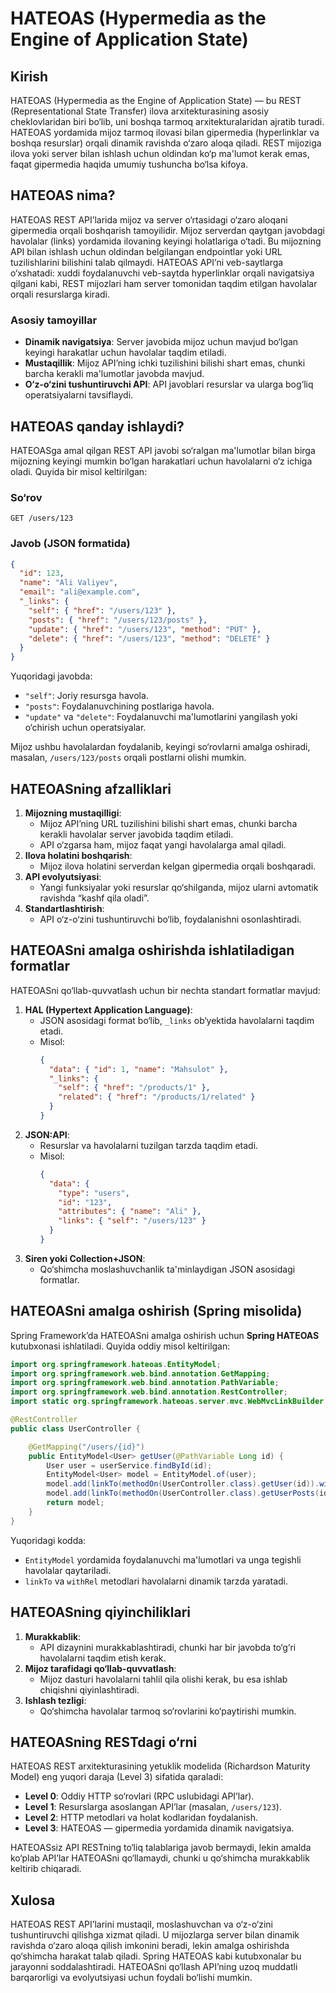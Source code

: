# HATEOAS (Hypermedia as the Engine of Application State)

## Kirish
HATEOAS (Hypermedia as the Engine of Application State) — bu REST (Representational State Transfer) ilova arxitekturasining asosiy cheklovlaridan biri bo‘lib, uni boshqa tarmoq arxitekturalaridan ajratib turadi. HATEOAS yordamida mijoz tarmoq ilovasi bilan gipermedia (hyperlinklar va boshqa resurslar) orqali dinamik ravishda o‘zaro aloqa qiladi. REST mijoziga ilova yoki server bilan ishlash uchun oldindan ko‘p ma'lumot kerak emas, faqat gipermedia haqida umumiy tushuncha bo‘lsa kifoya.

## HATEOAS nima?
HATEOAS REST API’larida mijoz va server o‘rtasidagi o‘zaro aloqani gipermedia orqali boshqarish tamoyilidir. Mijoz serverdan qaytgan javobdagi havolalar (links) yordamida ilovaning keyingi holatlariga o‘tadi. Bu mijozning API bilan ishlash uchun oldindan belgilangan endpointlar yoki URL tuzilishlarini bilishini talab qilmaydi. HATEOAS API’ni veb-saytlarga o‘xshatadi: xuddi foydalanuvchi veb-saytda hyperlinklar orqali navigatsiya qilgani kabi, REST mijozlari ham server tomonidan taqdim etilgan havolalar orqali resurslarga kiradi.

### Asosiy tamoyillar
- **Dinamik navigatsiya**: Server javobida mijoz uchun mavjud bo‘lgan keyingi harakatlar uchun havolalar taqdim etiladi.
- **Mustaqillik**: Mijoz API’ning ichki tuzilishini bilishi shart emas, chunki barcha kerakli ma'lumotlar javobda mavjud.
- **O‘z-o‘zini tushuntiruvchi API**: API javoblari resurslar va ularga bog‘liq operatsiyalarni tavsiflaydi.

## HATEOAS qanday ishlaydi?
HATEOASga amal qilgan REST API javobi so‘ralgan ma'lumotlar bilan birga mijozning keyingi mumkin bo‘lgan harakatlari uchun havolalarni o‘z ichiga oladi. Quyida bir misol keltirilgan:

### So‘rov
```
GET /users/123
```

### Javob (JSON formatida)
```json
{
  "id": 123,
  "name": "Ali Valiyev",
  "email": "ali@example.com",
  "_links": {
    "self": { "href": "/users/123" },
    "posts": { "href": "/users/123/posts" },
    "update": { "href": "/users/123", "method": "PUT" },
    "delete": { "href": "/users/123", "method": "DELETE" }
  }
}
```

Yuqoridagi javobda:
- `"self"`: Joriy resursga havola.
- `"posts"`: Foydalanuvchining postlariga havola.
- `"update"` va `"delete"`: Foydalanuvchi ma'lumotlarini yangilash yoki o‘chirish uchun operatsiyalar.

Mijoz ushbu havolalardan foydalanib, keyingi so‘rovlarni amalga oshiradi, masalan, `/users/123/posts` orqali postlarni olishi mumkin.

## HATEOASning afzalliklari
1. **Mijozning mustaqilligi**:
   - Mijoz API’ning URL tuzilishini bilishi shart emas, chunki barcha kerakli havolalar server javobida taqdim etiladi.
   - API o‘zgarsa ham, mijoz faqat yangi havolalarga amal qiladi.
2. **Ilova holatini boshqarish**:
   - Mijoz ilova holatini serverdan kelgan gipermedia orqali boshqaradi.
3. **API evolyutsiyasi**:
   - Yangi funksiyalar yoki resurslar qo‘shilganda, mijoz ularni avtomatik ravishda “kashf qila oladi”.
4. **Standartlashtirish**:
   - API o‘z-o‘zini tushuntiruvchi bo‘lib, foydalanishni osonlashtiradi.

## HATEOASni amalga oshirishda ishlatiladigan formatlar
HATEOASni qo‘llab-quvvatlash uchun bir nechta standart formatlar mavjud:
1. **HAL (Hypertext Application Language)**:
   - JSON asosidagi format bo‘lib, `_links` ob‘yektida havolalarni taqdim etadi.
   - Misol:
     ```json
     {
       "data": { "id": 1, "name": "Mahsulot" },
       "_links": {
         "self": { "href": "/products/1" },
         "related": { "href": "/products/1/related" }
       }
     }
     ```
2. **JSON:API**:
   - Resurslar va havolalarni tuzilgan tarzda taqdim etadi.
   - Misol:
     ```json
     {
       "data": {
         "type": "users",
         "id": "123",
         "attributes": { "name": "Ali" },
         "links": { "self": "/users/123" }
       }
     }
     ```
3. **Siren yoki Collection+JSON**:
   - Qo‘shimcha moslashuvchanlik ta'minlaydigan JSON asosidagi formatlar.

## HATEOASni amalga oshirish (Spring misolida)
Spring Framework’da HATEOASni amalga oshirish uchun **Spring HATEOAS** kutubxonasi ishlatiladi. Quyida oddiy misol keltirilgan:

```java
import org.springframework.hateoas.EntityModel;
import org.springframework.web.bind.annotation.GetMapping;
import org.springframework.web.bind.annotation.PathVariable;
import org.springframework.web.bind.annotation.RestController;
import static org.springframework.hateoas.server.mvc.WebMvcLinkBuilder.*;

@RestController
public class UserController {

    @GetMapping("/users/{id}")
    public EntityModel<User> getUser(@PathVariable Long id) {
        User user = userService.findById(id);
        EntityModel<User> model = EntityModel.of(user);
        model.add(linkTo(methodOn(UserController.class).getUser(id)).withSelfRel());
        model.add(linkTo(methodOn(UserController.class).getUserPosts(id)).withRel("posts"));
        return model;
    }
}
```

Yuqoridagi kodda:
- `EntityModel` yordamida foydalanuvchi ma'lumotlari va unga tegishli havolalar qaytariladi.
- `linkTo` va `withRel` metodlari havolalarni dinamik tarzda yaratadi.

## HATEOASning qiyinchiliklari
1. **Murakkablik**:
   - API dizaynini murakkablashtiradi, chunki har bir javobda to‘g‘ri havolalarni taqdim etish kerak.
2. **Mijoz tarafidagi qo‘llab-quvvatlash**:
   - Mijoz dasturi havolalarni tahlil qila olishi kerak, bu esa ishlab chiqishni qiyinlashtiradi.
3. **Ishlash tezligi**:
   - Qo‘shimcha havolalar tarmoq so‘rovlarini ko‘paytirishi mumkin.

## HATEOASning RESTdagi o‘rni
HATEOAS REST arxitekturasining yetuklik modelida (Richardson Maturity Model) eng yuqori daraja (Level 3) sifatida qaraladi:
- **Level 0**: Oddiy HTTP so‘rovlari (RPC uslubidagi API’lar).
- **Level 1**: Resurslarga asoslangan API’lar (masalan, `/users/123`).
- **Level 2**: HTTP metodlari va holat kodlaridan foydalanish.
- **Level 3**: HATEOAS — gipermedia yordamida dinamik navigatsiya.

HATEOASsiz API RESTning to‘liq talablariga javob bermaydi, lekin amalda ko‘plab API’lar HATEOASni qo‘llamaydi, chunki u qo‘shimcha murakkablik keltirib chiqaradi.

## Xulosa
HATEOAS REST API’larini mustaqil, moslashuvchan va o‘z-o‘zini tushuntiruvchi qilishga xizmat qiladi. U mijozlarga server bilan dinamik ravishda o‘zaro aloqa qilish imkonini beradi, lekin amalga oshirishda qo‘shimcha harakat talab qiladi. Spring HATEOAS kabi kutubxonalar bu jarayonni soddalashtiradi. HATEOASni qo‘llash API’ning uzoq muddatli barqarorligi va evolyutsiyasi uchun foydali bo‘lishi mumkin.
